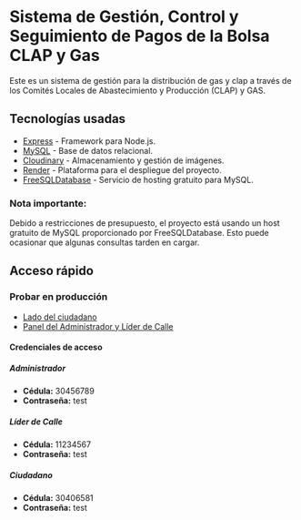 # Sistema de Gestión, Control y Seguimiento de Pagos de la Bolsa CLAP y Gas

Este es un sistema de gestión para la distribución de gas y clap a través de los Comités Locales de Abastecimiento y Producción (CLAP) y GAS.

## Tecnologías usadas

- [Express](https://expressjs.com/) - Framework para Node.js.
- [MySQL](https://www.mysql.com/) - Base de datos relacional.
- [Cloudinary](https://cloudinary.com/) - Almacenamiento y gestión de imágenes.
- [Render](https://render.com/) - Plataforma para el despliegue del proyecto.
- [FreeSQLDatabase](https://www.freesqldatabase.com/) - Servicio de hosting gratuito para MySQL.

### Nota importante:
Debido a restricciones de presupuesto, el proyecto está usando un host gratuito de MySQL proporcionado por FreeSQLDatabase. Esto puede ocasionar que algunas consultas tarden en cargar.

## Acceso rápido

### Probar en producción

- [Lado del ciudadano](https://sis3-clap-gas.onrender.com/)
- [Panel del Administrador y Líder de Calle](https://sis3-clap-gas.onrender.com/admin_panel)

#### Credenciales de acceso

##### Administrador
- **Cédula:** 30456789
- **Contraseña:** test

##### Líder de Calle
- **Cédula:** 11234567
- **Contraseña:** test

##### Ciudadano
- **Cédula:** 30406581
- **Contraseña:** test


